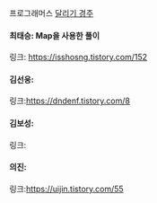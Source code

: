 프로그래머스 [달리기 경주](https://school.programmers.co.kr/learn/courses/30/lessons/178871)<br>

#### 최태승: Map을 사용한 풀이
링크: https://isshosng.tistory.com/152

#### 김선웅: 
링크:https://dndenf.tistory.com/8


#### 김보성:
링크:

#### 의진: 
링크:https://uijin.tistory.com/55
